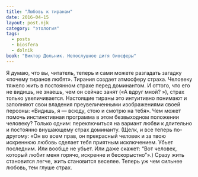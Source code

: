 ```yaml
---
title: "Любовь к тиранам"
date: 2016-04-15
layout: post.njk
category: "этология"
tags:
  - posts
  - biosfera
  - dolnik
book: "Виктор Дольник. Непослушное дитя биосферы"
---
```


Я думаю, что вы, читатель, теперь и сами можете разгадать загадку «почему тиранов любят». Тирания создает атмосферу страха. Человеку тяжело жить в постоянном страхе перед доминантом. И оттого, что его не видишь, не знаешь, чем он сейчас занят («А вдруг мной? »), страх только увеличивается. Настоящие тираны это интуитивно понимают и заполняют свои владения преувеличенными изображениями своей персоны: «Видишь, я — всюду, стою и смотрю на тебя». Чем может помочь инстинктивная программа в этом безвыходном положении человеку? Только одним: переключиться на вариант любви к длительно и постоянно внушающему страх доминанту. (Щелк, и все теперь по-другому: «Он во всем прав, он прекрасный человек и за твою искреннюю любовь сделает тебя приятным исключением. Убьет последним. Или вообще не убьет. Или даже скажет: “Вот человек, который любит меня горячо, искренне и бескорыстно”».) Сразу жить становится легче, жить становится веселее. Теперь уж чем сильнее любовь, тем глуше страх.
